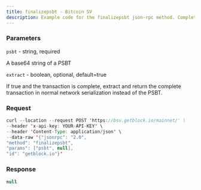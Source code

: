 ```yaml
---
title: finalizepsbt - Bitcoin SV
description: Example code for the finalizepsbt json-rpc method. Сomplete guide on how to use finalizepsbt json-rpc in GetBlock.io Web3 documentation.
---
```


### Parameters


`psbt` - string, required

A base64 string of a PSBT

`extract` - boolean, optional, default=true

If true and the transaction is complete, extract and return the complete
transaction in normal network serialization instead of the PSBT.

### Request

``` java
curl --location --request POST 'https://bsv.getblock.io/mainnet/' \ 
--header 'x-api-key: YOUR-API-KEY' \ 
--header 'Content-Type: application/json' \ 
--data-raw '{"jsonrpc": "2.0",
"method": "finalizepsbt",
"params": ["psbt", null],
"id": "getblock.io"}'
```

###  Response

``` java
null
```

